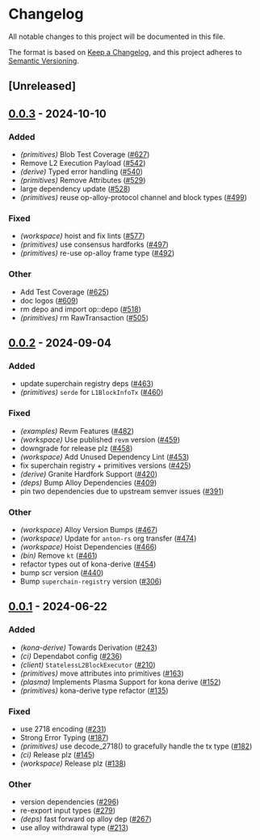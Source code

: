 # Changelog
All notable changes to this project will be documented in this file.

The format is based on [Keep a Changelog](https://keepachangelog.com/en/1.0.0/),
and this project adheres to [Semantic Versioning](https://semver.org/spec/v2.0.0.html).

## [Unreleased]

## [0.0.3](https://github.com/anton-rs/kona/compare/kona-primitives-v0.0.2...kona-primitives-v0.0.3) - 2024-10-10

### Added

- *(primitives)* Blob Test Coverage ([#627](https://github.com/anton-rs/kona/pull/627))
- Remove L2 Execution Payload ([#542](https://github.com/anton-rs/kona/pull/542))
- *(derive)* Typed error handling ([#540](https://github.com/anton-rs/kona/pull/540))
- *(primitives)* Remove Attributes ([#529](https://github.com/anton-rs/kona/pull/529))
- large dependency update ([#528](https://github.com/anton-rs/kona/pull/528))
- *(primitives)* reuse op-alloy-protocol channel and block types ([#499](https://github.com/anton-rs/kona/pull/499))

### Fixed

- *(workspace)* hoist and fix lints ([#577](https://github.com/anton-rs/kona/pull/577))
- *(primitives)* use consensus hardforks ([#497](https://github.com/anton-rs/kona/pull/497))
- *(primitives)* re-use op-alloy frame type ([#492](https://github.com/anton-rs/kona/pull/492))

### Other

- Add Test Coverage ([#625](https://github.com/anton-rs/kona/pull/625))
- doc logos ([#609](https://github.com/anton-rs/kona/pull/609))
- rm depo and import op::depo ([#518](https://github.com/anton-rs/kona/pull/518))
- *(primitives)* rm RawTransaction ([#505](https://github.com/anton-rs/kona/pull/505))

## [0.0.2](https://github.com/anton-rs/kona/compare/kona-primitives-v0.0.1...kona-primitives-v0.0.2) - 2024-09-04

### Added
- update superchain registry deps ([#463](https://github.com/anton-rs/kona/pull/463))
- *(primitives)* `serde` for `L1BlockInfoTx` ([#460](https://github.com/anton-rs/kona/pull/460))

### Fixed
- *(examples)* Revm Features ([#482](https://github.com/anton-rs/kona/pull/482))
- *(workspace)* Use published `revm` version ([#459](https://github.com/anton-rs/kona/pull/459))
- downgrade for release plz ([#458](https://github.com/anton-rs/kona/pull/458))
- *(workspace)* Add Unused Dependency Lint ([#453](https://github.com/anton-rs/kona/pull/453))
- fix superchain registry + primitives versions ([#425](https://github.com/anton-rs/kona/pull/425))
- *(derive)* Granite Hardfork Support ([#420](https://github.com/anton-rs/kona/pull/420))
- *(deps)* Bump Alloy Dependencies ([#409](https://github.com/anton-rs/kona/pull/409))
- pin two dependencies due to upstream semver issues ([#391](https://github.com/anton-rs/kona/pull/391))

### Other
- *(workspace)* Alloy Version Bumps ([#467](https://github.com/anton-rs/kona/pull/467))
- *(workspace)* Update for `anton-rs` org transfer ([#474](https://github.com/anton-rs/kona/pull/474))
- *(workspace)* Hoist Dependencies ([#466](https://github.com/anton-rs/kona/pull/466))
- *(bin)* Remove `kt` ([#461](https://github.com/anton-rs/kona/pull/461))
- refactor types out of kona-derive ([#454](https://github.com/anton-rs/kona/pull/454))
- bump scr version ([#440](https://github.com/anton-rs/kona/pull/440))
- Bump `superchain-registry` version ([#306](https://github.com/anton-rs/kona/pull/306))

## [0.0.1](https://github.com/anton-rs/kona/releases/tag/kona-primitives-v0.0.1) - 2024-06-22

### Added
- *(kona-derive)* Towards Derivation ([#243](https://github.com/anton-rs/kona/pull/243))
- *(ci)* Dependabot config ([#236](https://github.com/anton-rs/kona/pull/236))
- *(client)* `StatelessL2BlockExecutor` ([#210](https://github.com/anton-rs/kona/pull/210))
- *(primitives)* move attributes into primitives ([#163](https://github.com/anton-rs/kona/pull/163))
- *(plasma)* Implements Plasma Support for kona derive ([#152](https://github.com/anton-rs/kona/pull/152))
- *(primitives)* kona-derive type refactor ([#135](https://github.com/anton-rs/kona/pull/135))

### Fixed
- use 2718 encoding ([#231](https://github.com/anton-rs/kona/pull/231))
- Strong Error Typing ([#187](https://github.com/anton-rs/kona/pull/187))
- *(primitives)* use decode_2718() to gracefully handle the tx type ([#182](https://github.com/anton-rs/kona/pull/182))
- *(ci)* Release plz ([#145](https://github.com/anton-rs/kona/pull/145))
- *(workspace)* Release plz ([#138](https://github.com/anton-rs/kona/pull/138))

### Other
- version dependencies ([#296](https://github.com/anton-rs/kona/pull/296))
- re-export input types ([#279](https://github.com/anton-rs/kona/pull/279))
- *(deps)* fast forward op alloy dep ([#267](https://github.com/anton-rs/kona/pull/267))
- use alloy withdrawal type ([#213](https://github.com/anton-rs/kona/pull/213))
